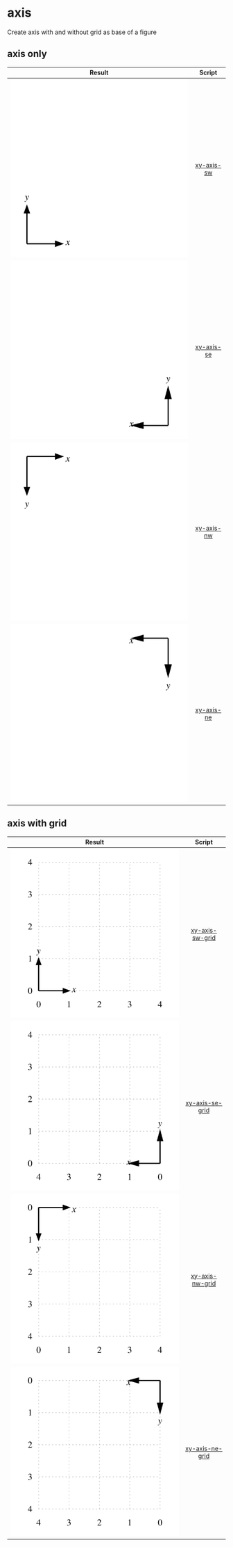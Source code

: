 # axis
Create axis with and without grid as base of a figure


## axis only
Result | Script
:-: | :-:
![](xy-axis-sw.svg) | [xy-axis-sw](xy-axis-sw.gnu)
![](xy-axis-se.svg) | [xy-axis-se](xy-axis-se.gnu)
![](xy-axis-nw.svg) | [xy-axis-nw](xy-axis-nw.gnu)
![](xy-axis-ne.svg) | [xy-axis-ne](xy-axis-ne.gnu)


## axis with grid
Result | Script
:-: | :-:
![](xy-axis-sw-grid.svg) | [xy-axis-sw-grid](xy-axis-sw-grid.gnu)
![](xy-axis-se-grid.svg) | [xy-axis-se-grid](xy-axis-se-grid.gnu)
![](xy-axis-nw-grid.svg) | [xy-axis-nw-grid](xy-axis-nw-grid.gnu)
![](xy-axis-ne-grid.svg) | [xy-axis-ne-grid](xy-axis-ne-grid.gnu)
